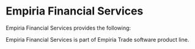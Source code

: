 ﻿Empiria Financial Services
==========================

Empiria Financial Services provides the following:


Empiria Financial Services is part of Empiria Trade software product line.
